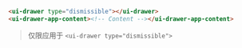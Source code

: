 ```html
<ui-drawer type="dismissible"></ui-drawer>
<ui-drawer-app-content><!-- Content --></ui-drawer-app-content>
```

> 仅限应用于 `<ui-drawer type="dismissible">`
